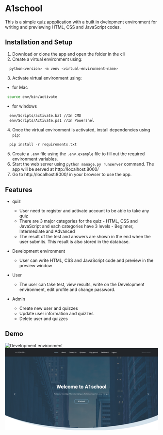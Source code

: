 
# A1school

This is a simple quiz appplication with a built in dvelopment environment for writing and previewing HTML, CSS and JavaScript codes. 


## Installation and Setup

1. Download or clone the app and open the folder in the cli
2. Create a virtual environment using: 


```bash
  python<version> -m venv <virtual-environment-name>
```
3. Activate virtual environment using:
* for Mac 
 ```bash
  source env/bin/activate
```
* for windows
```bash
  env/Scripts/activate.bat //In CMD
  env/Scripts/Activate.ps1 //In Powershel
```
4. Once the virtual environment is activated, install dependencies using `pip`:
```python
  pip install -r requirements.txt
```
5. Create a `.env` file using the `.env.example` file to fill out the required environment variables.
6. Start the web server using `python manage.py runserver` command. The app will be served at http://localhost:8000/
7. Go to http://localhost:8000/ in your browser to use the app.

## Features
- quiz 
  - User need to register and activate account to be able to take any quiz
  - There are 3 major categories for the quiz - HTML, CSS and JavaScript and each categories have 3 levels - Beginner, Intermediate and Advanced
  - The result of the test and answers are shown in the end when the user submits. This result is also stored in the database.

- Development environment
  - User can write HTML, CSS and JavaScript code and preview in the preview window

- User
  - The user can take test, view results, write on the Development environment, edit profile and change password.
  
- Admin
  - Create new user and quizzes
  - Update user information and quizzes
  - Delete user and quizzes 



## Demo

![Development environment](https://github.com/Dclassicgenius/A1school/blob/master/screenshots/react-app%20gif.gif)
![Home page](https://github.com/Dclassicgenius/A1school/blob/master/screenshots/Screenshot%202022-10-04%20at%2013.32.25.png)

